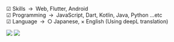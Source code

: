 ☑︎ Skills&ensp;->&ensp;Web, Flutter, Android  
︎︎︎︎︎︎☑︎ Programming&ensp;->&ensp;JavaScript, Dart, Kotlin, Java, Python ...etc  
︎︎︎︎︎︎☑︎ Language&ensp;->&ensp;○ Japanese, × English (Using deepL translation)

![](http://github-profile-summary-cards.vercel.app/api/cards/profile-details?username=sakusaku3939&theme=nord_dark)
![](http://github-profile-summary-cards.vercel.app/api/cards/repos-per-language?username=sakusaku3939&theme=nord_dark)
